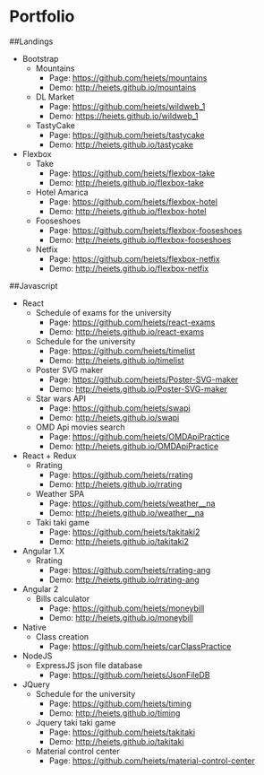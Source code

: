 # Portfolio

##Landings
  * Bootstrap
    - Mountains 
      - Page: https://github.com/heiets/mountains
      - Demo: http://heiets.github.io/mountains
    - DL Market
      - Page: https://github.com/heiets/wildweb_1
      - Demo: https://heiets.github.io/wildweb_1
    - TastyCake
      - Page: https://github.com/heiets/tastycake
      - Demo: http://heiets.github.io/tastycake
  * Flexbox
    - Take
      - Page: https://github.com/heiets/flexbox-take
      - Demo: http://heiets.github.io/flexbox-take
    - Hotel Amarica
      - Page: https://github.com/heiets/flexbox-hotel
      - Demo: http://heiets.github.io/flexbox-hotel
    - Fooseshoes
      - Page: https://github.com/heiets/flexbox-fooseshoes
      - Demo: http://heiets.github.io/flexbox-fooseshoes
    - Netfix
      - Page: https://github.com/heiets/flexbox-netfix
      - Demo: http://heiets.github.io/flexbox-netfix
    
##Javascript
  * React
    - Schedule of exams for the university
      - Page: https://github.com/heiets/react-exams
      - Demo: http://heiets.github.io/react-exams
    - Schedule for the university
      - Page: https://github.com/heiets/timelist
      - Demo: http://heiets.github.io/timelist
    - Poster SVG maker
      - Page: https://github.com/heiets/Poster-SVG-maker
      - Demo: http://heiets.github.io/Poster-SVG-maker
    - Star wars API
      - Page: https://github.com/heiets/swapi
      - Demo: http://heiets.github.io/swapi
    - OMD Api movies search
      - Page: https://github.com/heiets/OMDApiPractice
      - Demo: http://heiets.github.io/OMDApiPractice
  * React + Redux
    - Rrating
      - Page: https://github.com/heiets/rrating
      - Demo: http://heiets.github.io/rrating
    - Weather SPA
      - Page: https://github.com/heiets/weather__na
      - Demo: http://heiets.github.io/weather__na
    - Taki taki game
      - Page: https://github.com/heiets/takitaki2
      - Demo: http://heiets.github.io/takitaki2
  * Angular 1.X
    - Rrating
      - Page: https://github.com/heiets/rrating-ang
      - Demo: http://heiets.github.io/rrating-ang
  * Angular 2
    - Bills calculator
      - Page: https://github.com/heiets/moneybill
      - Demo: http://heiets.github.io/moneybill
  * Native
    - Class creation
      - Page: https://github.com/heiets/carClassPractice
  * NodeJS
    - ExpressJS json file database
      - Page: https://github.com/heiets/JsonFileDB
  * JQuery
    - Schedule for the university
      - Page: https://github.com/heiets/timing
      - Demo: http://heiets.github.io/timing
    - Jquery taki taki game
      - Page: https://github.com/heiets/takitaki
      - Demo: http://heiets.github.io/takitaki
    - Material control center
      - Page: https://github.com/heiets/material-control-center
